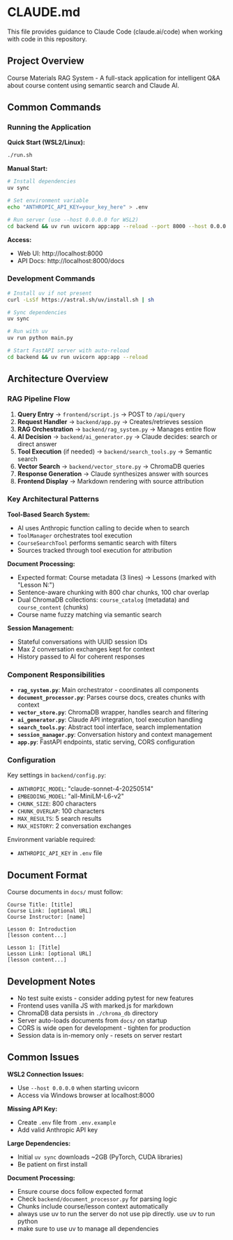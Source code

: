 # CLAUDE.md

This file provides guidance to Claude Code (claude.ai/code) when working with code in this repository.

## Project Overview

Course Materials RAG System - A full-stack application for intelligent Q&A about course content using semantic search and Claude AI.

## Common Commands

### Running the Application

**Quick Start (WSL2/Linux):**
```bash
./run.sh
```

**Manual Start:**
```bash
# Install dependencies
uv sync

# Set environment variable
echo "ANTHROPIC_API_KEY=your_key_here" > .env

# Run server (use --host 0.0.0.0 for WSL2)
cd backend && uv run uvicorn app:app --reload --port 8000 --host 0.0.0.0
```

**Access:**
- Web UI: http://localhost:8000
- API Docs: http://localhost:8000/docs

### Development Commands

```bash
# Install uv if not present
curl -LsSf https://astral.sh/uv/install.sh | sh

# Sync dependencies
uv sync

# Run with uv
uv run python main.py

# Start FastAPI server with auto-reload
cd backend && uv run uvicorn app:app --reload
```

## Architecture Overview

### RAG Pipeline Flow

1. **Query Entry** → `frontend/script.js` → POST to `/api/query`
2. **Request Handler** → `backend/app.py` → Creates/retrieves session
3. **RAG Orchestration** → `backend/rag_system.py` → Manages entire flow
4. **AI Decision** → `backend/ai_generator.py` → Claude decides: search or direct answer
5. **Tool Execution** (if needed) → `backend/search_tools.py` → Semantic search
6. **Vector Search** → `backend/vector_store.py` → ChromaDB queries
7. **Response Generation** → Claude synthesizes answer with sources
8. **Frontend Display** → Markdown rendering with source attribution

### Key Architectural Patterns

**Tool-Based Search System:**
- AI uses Anthropic function calling to decide when to search
- `ToolManager` orchestrates tool execution
- `CourseSearchTool` performs semantic search with filters
- Sources tracked through tool execution for attribution

**Document Processing:**
- Expected format: Course metadata (3 lines) → Lessons (marked with "Lesson N:")
- Sentence-aware chunking with 800 char chunks, 100 char overlap
- Dual ChromaDB collections: `course_catalog` (metadata) and `course_content` (chunks)
- Course name fuzzy matching via semantic search

**Session Management:**
- Stateful conversations with UUID session IDs
- Max 2 conversation exchanges kept for context
- History passed to AI for coherent responses

### Component Responsibilities

- **`rag_system.py`**: Main orchestrator - coordinates all components
- **`document_processor.py`**: Parses course docs, creates chunks with context
- **`vector_store.py`**: ChromaDB wrapper, handles search and filtering
- **`ai_generator.py`**: Claude API integration, tool execution handling
- **`search_tools.py`**: Abstract tool interface, search implementation
- **`session_manager.py`**: Conversation history and context management
- **`app.py`**: FastAPI endpoints, static serving, CORS configuration

### Configuration

Key settings in `backend/config.py`:
- `ANTHROPIC_MODEL`: "claude-sonnet-4-20250514"
- `EMBEDDING_MODEL`: "all-MiniLM-L6-v2"
- `CHUNK_SIZE`: 800 characters
- `CHUNK_OVERLAP`: 100 characters
- `MAX_RESULTS`: 5 search results
- `MAX_HISTORY`: 2 conversation exchanges

Environment variable required:
- `ANTHROPIC_API_KEY` in `.env` file

## Document Format

Course documents in `docs/` must follow:
```
Course Title: [title]
Course Link: [optional URL]
Course Instructor: [name]

Lesson 0: Introduction
[lesson content...]

Lesson 1: [Title]
Lesson Link: [optional URL]
[lesson content...]
```

## Development Notes

- No test suite exists - consider adding pytest for new features
- Frontend uses vanilla JS with marked.js for markdown
- ChromaDB data persists in `./chroma_db` directory
- Server auto-loads documents from `docs/` on startup
- CORS is wide open for development - tighten for production
- Session data is in-memory only - resets on server restart

## Common Issues

**WSL2 Connection Issues:**
- Use `--host 0.0.0.0` when starting uvicorn
- Access via Windows browser at localhost:8000

**Missing API Key:**
- Create `.env` file from `.env.example`
- Add valid Anthropic API key

**Large Dependencies:**
- Initial `uv sync` downloads ~2GB (PyTorch, CUDA libraries)
- Be patient on first install

**Document Processing:**
- Ensure course docs follow expected format
- Check `backend/document_processor.py` for parsing logic
- Chunks include course/lesson context automatically
- always use uv to run the server do not use pip directly. use uv to run python
- make sure to use uv to manage all dependencies